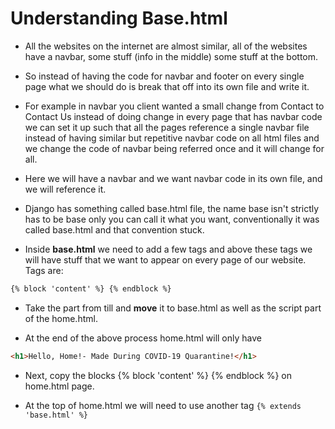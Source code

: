 # Understanding Base.html

- All the websites on the internet are almost similar, all of the websites have a navbar, some stuff (info in the middle)
  some stuff at the bottom.

- So instead of having the code for navbar and footer on every single page what we should do is break that off into its own file and write it.

- For example in navbar you client wanted a small change from Contact to Contact Us instead of doing change in every page that has navbar code we can set it up such that all the pages
  reference a single navbar file instead of having similar but repetitive navbar code on all html files and we change the code of navbar being referred once and it will change for all.

- Here we will have a navbar and we want navbar code in its own file, and we will reference it.

- Django has something called base.html file, the name base isn't strictly has to be base only you can call it what you want, conventionally it was called base.html and that convention stuck.

- Inside **base.html** we need to add a few tags and above these tags we will have stuff that we want to appear on every page of our website. Tags are:

```html
{% block 'content' %} {% endblock %}
```

- Take the part from <html> till <body> and **move** it to base.html as well as the script part of the home.html.

- At the end of the above process home.html will only have

```html
<h1>Hello, Home!- Made During COVID-19 Quarantine!</h1>
```

- Next, copy the blocks {% block 'content' %} <place your content between these>{% endblock %} on home.html page.

- At the top of home.html we will need to use another tag `{% extends 'base.html' %}`
